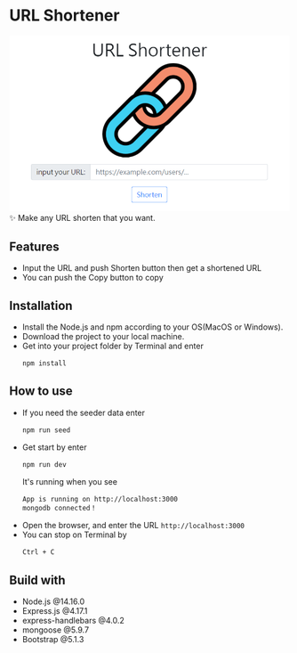 # URL Shortener
![URL_Shortener.png](./URL_Shortener.png)
<br>
:sparkles: Make any URL shorten that you want.

## Features
* Input the URL and push Shorten button then get a shortened URL
* You can push the Copy button to copy

## Installation
* Install the Node.js and npm according to your OS(MacOS or Windows).
* Download the project to your local machine.
* Get into your project folder by Terminal and enter
  ```bash
  npm install
  ```

## How to use
* If you need the seeder data enter
  ```bash
  npm run seed
  ```
* Get start by enter
  ```bash
  npm run dev
  ```
  It's running when you see
  ```bash
  App is running on http://localhost:3000
  mongodb connected！
  ```
* Open the browser, and enter the URL `http://localhost:3000`
* You can stop on Terminal by
  ```bash
  Ctrl + C
  ```

## Build with
* Node.js @14.16.0
* Express.js @4.17.1
* express-handlebars @4.0.2
* mongoose @5.9.7
* Bootstrap @5.1.3